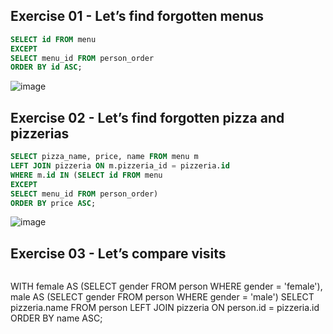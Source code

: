 ## Exercise 01 - Let’s find forgotten menus

```sql
SELECT id FROM menu 
EXCEPT
SELECT menu_id FROM person_order
ORDER BY id ASC;
```
![image](https://github.com/calotesversicolor/db_pr/assets/78222610/28883ab6-8a77-43cd-a109-3033aaff2250)


## Exercise 02 - Let’s find forgotten pizza and pizzerias

```sql
SELECT pizza_name, price, name FROM menu m
LEFT JOIN pizzeria ON m.pizzeria_id = pizzeria.id
WHERE m.id IN (SELECT id FROM menu 
EXCEPT
SELECT menu_id FROM person_order)
ORDER BY price ASC; 
```
![image](https://github.com/calotesversicolor/db_pr/assets/78222610/bab34fb8-5e71-4d5f-8309-be4a0bd617db)


## Exercise 03 - Let’s compare visits

```sql
```


WITH female AS (SELECT gender FROM person WHERE gender = 'female'), 
male AS (SELECT gender FROM person WHERE gender = 'male')
SELECT pizzeria.name FROM person
LEFT JOIN  pizzeria ON person.id = pizzeria.id
ORDER BY name ASC;
